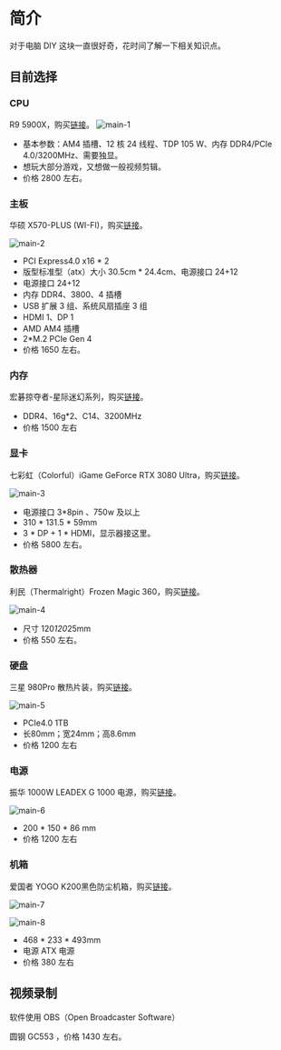 # 简介
对于电脑 DIY 这块一直很好奇，花时间了解一下相关知识点。

## 目前选择


### <a name="cpu"></a> CPU
R9 5900X，购买[链接][url-buy-1]。
![main-1][url-loca-1]

- 基本参数：AM4 插槽、12 核 24 线程、TDP 105 W、内存 DDR4/PCIe 4.0/3200MHz、需要独显。
- 想玩大部分游戏，又想做一般视频剪辑。
- 价格 2800 左右。


### 主板
华硕 X570-PLUS (WI-FI)，购买[链接][url-buy-2]。

![main-2][url-loca-2]

- PCI Express4.0 x16 * 2
- 版型标准型（atx）大小 30.5cm * 24.4cm、电源接口 24+12
- 电源接口 24+12
- 内存 DDR4、3800、4 插槽
- USB 扩展 3 组、系统风扇插座 3 组
- HDMI 1、DP 1
- AMD AM4 插槽
- 2*M.2 PCIe Gen 4
- 价格 1650 左右。

### 内存
宏碁掠夺者-星际迷幻系列，购买[链接][url-buy-3]。
- DDR4、16g*2、C14、3200MHz
- 价格 1500 左右

### 显卡
七彩虹（Colorful）iGame GeForce RTX 3080 Ultra，购买[链接][url-buy-4]。

![main-3][url-loca-3]

- 电源接口 3*8pin 、750w 及以上
- 310 * 131.5 * 59mm
- 3 * DP + 1 * HDMI，显示器接这里。
- 价格 5800 左右。

### 散热器
利民（Thermalright）Frozen Magic 360，购买[链接][url-buy-5]。

![main-4][url-loca-4]

- 尺寸 120*120*25mm
- 价格 550 左右。

### 硬盘
三星 980Pro 散热片装，购买[链接][url-buy-6]。

![main-5][url-loca-5]

- PCIe4.0 1TB
- 长80mm；宽24mm；高8.6mm
- 价格 1200 左右

### 电源
振华 1000W LEADEX G 1000 电源，购买[链接][url-buy-7]。

![main-6][url-loca-6]

- 200 * 150 * 86 mm
- 价格 1200 左右

### 机箱
爱国者 YOGO K200黑色防尘机箱，购买[链接][url-buy-8]。

![main-7][url-loca-7]

![main-8][url-loca-8]

- 468 * 233 * 493mm
- 电源 ATX 电源
- 价格 380 左右

## 视频录制
软件使用 OBS（Open Broadcaster Software）

圆钢 GC553 ，价格 1430 左右。


[url-1]:https://www.amd.com/zh-hans/products/cpu/amd-ryzen-9-5900x
[url-2]:https://www.asus.com.cn/Motherboards-Components/Motherboards/PRIME/PRIME-X570-PRO/techspec/

[url-buy-1]:https://item.m.jd.com/product/100016046842.html?utm_user=plusmember&gx=RnFly2ZQO2CPzNRP--txWXC0XC8Q30TBJhOs&ad_od=share&utm_source=androidapp&utm_medium=appshare&utm_campaign=t_335139774&utm_term=CopyURL
[url-buy-2]:https://item.m.jd.com/product/100003815417.html?utm_user=plusmember&gx=RnFly2ZQO2CPzNRP--txWXC0XC8Q30TBJhOs&ad_od=share&utm_source=androidapp&utm_medium=appshare&utm_campaign=t_335139774&utm_term=CopyURL
[url-buy-3]:https://item.m.jd.com/product/100019638706.html?utm_user=plusmember&gx=RnFly2ZQO2CPzNRP--txWXC0XC8Q30TBJhOs&ad_od=share&utm_source=androidapp&utm_medium=appshare&utm_campaign=t_335139774&utm_term=CopyURL
[url-buy-4]:https://item.m.jd.com/product/100022410402.html?utm_user=plusmember&gx=RnFly2ZQO2CPzNRP--txWXC0XC8Q30TBJhOs&ad_od=share&utm_source=androidapp&utm_medium=appshare&utm_campaign=t_335139774&utm_term=CopyURL
[url-buy-5]:https://item.m.jd.com/product/100016170468.html?utm_user=plusmember&gx=RnFly2ZQO2CPzNRP--txWXC0XC8Q30TBJhOs&ad_od=share&utm_source=androidapp&utm_medium=appshare&utm_campaign=t_335139774&utm_term=CopyURL
[url-buy-6]:https://item.m.jd.com/product/100030061620.html?utm_user=plusmember&gx=RnFly2ZQO2CPzNRP--txWXC0XC8Q30TBJhOs&ad_od=share&utm_source=androidapp&utm_medium=appshare&utm_campaign=t_335139774&utm_term=CopyURL
[url-buy-7]:https://item.m.jd.com/product/5084714.html?utm_user=plusmember&gx=RnFly2ZQO2CPzNRP--txWXC0XC8Q30TBJhOs&ad_od=share&utm_source=androidapp&utm_medium=appshare&utm_campaign=t_335139774&utm_term=CopyURL
[url-buy-8]:https://item.m.jd.com/product/100034383970.html?utm_user=plusmember&gx=RnFly2ZQO2CPzNRP--txWXC0XC8Q30TBJhOs&ad_od=share&utm_source=androidapp&utm_medium=appshare&utm_campaign=t_335139774&utm_term=CopyURL

[url-loca-1]:./images/cpu.png
[url-loca-2]:./images/mainboard.png
[url-loca-3]:./images/graphics.png
[url-loca-4]:./images/sanre.png
[url-loca-5]:./images/storage.png
[url-loca-6]:./images/power.png
[url-loca-7]:./images/box.png
[url-loca-8]:./images/box-show.png